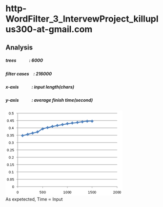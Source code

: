 # http-WordFilter_3_IntervewProject_killuplus300-at-gmail.com











Analysis
--
##### trees　　　: 6000
##### filter cases　: 216000
##### x-axis　　　: input length(chars)
##### y-axis　　　: average finish time(second)
![](https://github.com/DD898989/Pictures/blob/master/001.png)<br/>
As expetected, Time ∝ Input<br/>
<br/>
<br/>
<br/>
<br/>
